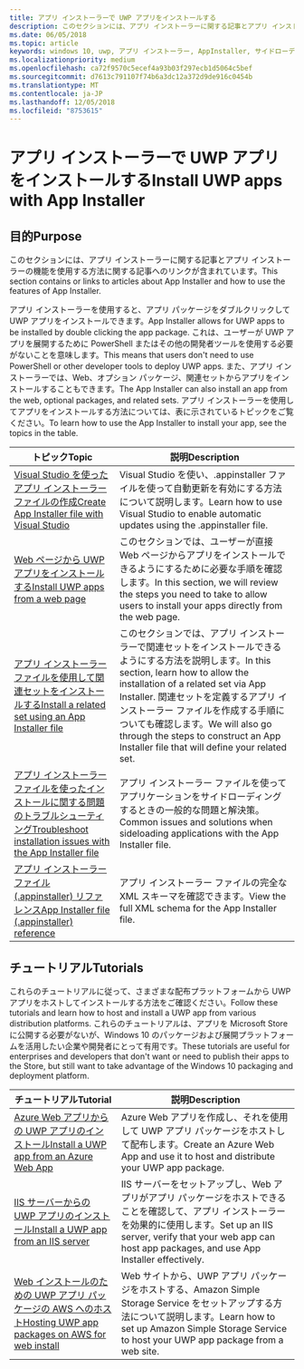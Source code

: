 ```yaml
---
title: アプリ インストーラーで UWP アプリをインストールする
description: このセクションには、アプリ インストーラーに関する記事とアプリ インストーラーの機能を使用する方法に関する記事へのリンクが含まれています。
ms.date: 06/05/2018
ms.topic: article
keywords: windows 10, uwp, アプリ インストーラー, AppInstaller, サイドローディング, 関連セット, オプション パッケージ
ms.localizationpriority: medium
ms.openlocfilehash: ca72f9570c5ecef4a93b03f297ecb1d5064c5bef
ms.sourcegitcommit: d7613c791107f74b6a3dc12a372d9de916c0454b
ms.translationtype: MT
ms.contentlocale: ja-JP
ms.lasthandoff: 12/05/2018
ms.locfileid: "8753615"
---
```

# <a name="install-uwp-apps-with-app-installer"></a><span data-ttu-id="f83a8-104">アプリ インストーラーで UWP アプリをインストールする</span><span class="sxs-lookup"><span data-stu-id="f83a8-104">Install UWP apps with App Installer</span></span>

## <a name="purpose"></a><span data-ttu-id="f83a8-105">目的</span><span class="sxs-lookup"><span data-stu-id="f83a8-105">Purpose</span></span>
<span data-ttu-id="f83a8-106">このセクションには、アプリ インストーラーに関する記事とアプリ インストーラーの機能を使用する方法に関する記事へのリンクが含まれています。</span><span class="sxs-lookup"><span data-stu-id="f83a8-106">This section contains or links to articles about App Installer and how to use the features of App Installer.</span></span> 

<span data-ttu-id="f83a8-107">アプリ インストーラーを使用すると、アプリ パッケージをダブルクリックして UWP アプリをインストールできます。</span><span class="sxs-lookup"><span data-stu-id="f83a8-107">App Installer allows for UWP apps to be installed by double clicking the app package.</span></span> <span data-ttu-id="f83a8-108">これは、ユーザーが UWP アプリを展開するために PowerShell またはその他の開発者ツールを使用する必要がないことを意味します。</span><span class="sxs-lookup"><span data-stu-id="f83a8-108">This means that users don't need to use PowerShell or other developer tools to deploy UWP apps.</span></span> <span data-ttu-id="f83a8-109">また、アプリ インストーラーでは、Web、オプション パッケージ、関連セットからアプリをインストールすることもできます。</span><span class="sxs-lookup"><span data-stu-id="f83a8-109">The App Installer can also install an app from the web, optional packages, and related sets.</span></span> <span data-ttu-id="f83a8-110">アプリ インストーラーを使用してアプリをインストールする方法については、表に示されているトピックをご覧ください。</span><span class="sxs-lookup"><span data-stu-id="f83a8-110">To learn how to use the App Installer to install your app, see the topics in the table.</span></span>

| <span data-ttu-id="f83a8-111">トピック</span><span class="sxs-lookup"><span data-stu-id="f83a8-111">Topic</span></span> | <span data-ttu-id="f83a8-112">説明</span><span class="sxs-lookup"><span data-stu-id="f83a8-112">Description</span></span> |
|-------|-------------|
| [<span data-ttu-id="f83a8-113">Visual Studio を使ったアプリ インストーラー ファイルの作成</span><span class="sxs-lookup"><span data-stu-id="f83a8-113">Create App Installer file with Visual Studio</span></span>](create-appinstallerfile-vs.md)| <span data-ttu-id="f83a8-114">Visual Studio を使い、.appinstaller ファイルを使って自動更新を有効にする方法について説明します。</span><span class="sxs-lookup"><span data-stu-id="f83a8-114">Learn how to use Visual Studio to enable automatic updates using the .appinstaller file.</span></span> |
| [<span data-ttu-id="f83a8-115">Web ページから UWP アプリをインストールする</span><span class="sxs-lookup"><span data-stu-id="f83a8-115">Install UWP apps from a web page</span></span>](installing-UWP-apps-web.md) | <span data-ttu-id="f83a8-116">このセクションでは、ユーザーが直接 Web ページからアプリをインストールできるようにするために必要な手順を確認します。</span><span class="sxs-lookup"><span data-stu-id="f83a8-116">In this section, we will review the steps you need to take to allow users to install your apps directly from the web page.</span></span> |
| [<span data-ttu-id="f83a8-117">アプリ インストーラー ファイルを使用して関連セットをインストールする</span><span class="sxs-lookup"><span data-stu-id="f83a8-117">Install a related set using an App Installer file</span></span>](install-related-set.md) | <span data-ttu-id="f83a8-118">このセクションでは、アプリ インストーラーで関連セットをインストールできるようにする方法を説明します。</span><span class="sxs-lookup"><span data-stu-id="f83a8-118">In this section, learn how to allow the installation of a related set via App Installer.</span></span> <span data-ttu-id="f83a8-119">関連セットを定義するアプリ インストーラー ファイルを作成する手順についても確認します。</span><span class="sxs-lookup"><span data-stu-id="f83a8-119">We will also go through the steps to construct an App Installer file that will define your related set.</span></span> |
| [<span data-ttu-id="f83a8-120">アプリ インストーラー ファイルを使ったインストールに関する問題のトラブルシューティング</span><span class="sxs-lookup"><span data-stu-id="f83a8-120">Troubleshoot installation issues with the App Installer file</span></span>](troubleshoot-appinstaller-issues.md) | <span data-ttu-id="f83a8-121">アプリ インストーラー ファイルを使ってアプリケーションをサイドローディングするときの一般的な問題と解決策。</span><span class="sxs-lookup"><span data-stu-id="f83a8-121">Common issues and solutions when sideloading applications with the App Installer file.</span></span> |
| [<span data-ttu-id="f83a8-122">アプリ インストーラー ファイル (.appinstaller) リファレンス</span><span class="sxs-lookup"><span data-stu-id="f83a8-122">App Installer file (.appinstaller) reference</span></span>](https://docs.microsoft.com/uwp/schemas/appinstallerschema/app-installer-file) | <span data-ttu-id="f83a8-123">アプリ インストーラー ファイルの完全な XML スキーマを確認できます。</span><span class="sxs-lookup"><span data-stu-id="f83a8-123">View the full XML schema for the App Installer file.</span></span> |

## <a name="tutorials"></a><span data-ttu-id="f83a8-124">チュートリアル</span><span class="sxs-lookup"><span data-stu-id="f83a8-124">Tutorials</span></span> 

<span data-ttu-id="f83a8-125">これらのチュートリアルに従って、さまざまな配布プラットフォームから UWP アプリをホストしてインストールする方法をご確認ください。</span><span class="sxs-lookup"><span data-stu-id="f83a8-125">Follow these tutorials and learn how to host and install a UWP app from various distribution platforms.</span></span> <span data-ttu-id="f83a8-126">これらのチュートリアルは、アプリを Microsoft Store に公開する必要がないが、Windows 10 のパッケージおよび展開プラットフォームを活用したい企業や開発者にとって有用です。</span><span class="sxs-lookup"><span data-stu-id="f83a8-126">These tutorials are useful for enterprises and developers that don't want or need to publish their apps to the Store, but still want to take advantage of the Windows 10 packaging and deployment platform.</span></span>

| <span data-ttu-id="f83a8-127">チュートリアル</span><span class="sxs-lookup"><span data-stu-id="f83a8-127">Tutorial</span></span> | <span data-ttu-id="f83a8-128">説明</span><span class="sxs-lookup"><span data-stu-id="f83a8-128">Description</span></span> |
|----------|-------------|
| [<span data-ttu-id="f83a8-129">Azure Web アプリからの UWP アプリのインストール</span><span class="sxs-lookup"><span data-stu-id="f83a8-129">Install a UWP app from an Azure Web App</span></span>](web-install-azure.md) | <span data-ttu-id="f83a8-130">Azure Web アプリを作成し、それを使用して UWP アプリ パッケージをホストして配布します。</span><span class="sxs-lookup"><span data-stu-id="f83a8-130">Create an Azure Web App and use it to host and distribute your UWP app package.</span></span> |
| [<span data-ttu-id="f83a8-131">IIS サーバーからの UWP アプリのインストール</span><span class="sxs-lookup"><span data-stu-id="f83a8-131">Install a UWP app from an IIS server</span></span>](web-install-IIS.md) | <span data-ttu-id="f83a8-132">IIS サーバーをセットアップし、Web アプリがアプリ パッケージをホストできることを確認して、アプリ インストーラーを効果的に使用します。</span><span class="sxs-lookup"><span data-stu-id="f83a8-132">Set up an IIS server, verify that your web app can host app packages, and use App Installer effectively.</span></span> |
| [<span data-ttu-id="f83a8-133">Web インストールのための UWP アプリ パッケージの AWS へのホスト</span><span class="sxs-lookup"><span data-stu-id="f83a8-133">Hosting UWP app packages on AWS for web install</span></span>](web-install-aws.md) | <span data-ttu-id="f83a8-134">Web サイトから、UWP アプリ パッケージをホストする、Amazon Simple Storage Service をセットアップする方法について説明します。</span><span class="sxs-lookup"><span data-stu-id="f83a8-134">Learn how to set up Amazon Simple Storage Service to host your UWP app package from a web site.</span></span> |

